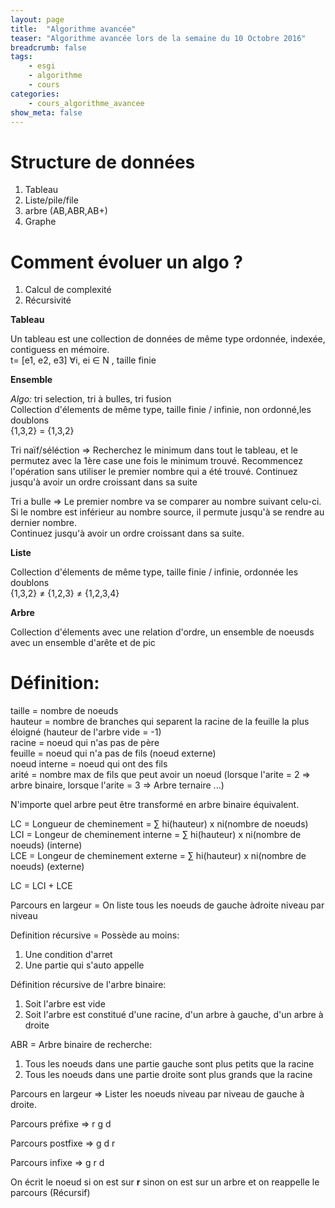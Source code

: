 ```yaml
---
layout: page
title:  "Algorithme avancée"
teaser: "Algorithme avancée lors de la semaine du 10 Octobre 2016"
breadcrumb: false
tags:
    - esgi
    - algorithme
    - cours
categories:
    - cours_algorithme_avancee
show_meta: false
---
```


# Structure de données
  1. Tableau
  2. Liste/pile/file
  3. arbre (AB,ABR,AB+)
  4. Graphe

# Comment évoluer un algo ?
  1. Calcul de complexité
  2. Récursivité

**Tableau**

Un tableau est une collection de données de même type ordonnée, indexée, contiguess en mémoire.  
t= [e1, e2, e3] &forall;i, ei &isin; N , taille finie

**Ensemble**

*Algo:* tri selection, tri à bulles, tri fusion  
Collection d'élements de même type, taille finie / infinie, non ordonné,les doublons  
{1,3,2} = {1,3,2}

Tri naïf/séléction => Recherchez le minimum dans tout le tableau, et le permutez avec la 1ère case une fois le minimum trouvé. Recommencez l'opération sans utiliser le premier nombre qui a été trouvé.
Continuez jusqu'à avoir un ordre croissant dans sa suite

Tri a bulle => Le premier nombre va se comparer au nombre suivant celu-ci.   
Si le nombre est inférieur au nombre source, il permute jusqu'à se rendre au dernier nombre.  
Continuez jusqu'à avoir un ordre croissant dans sa suite.

**Liste**

Collection d'élements de même type, taille finie / infinie, ordonnée les doublons  
{1,3,2} &ne; {1,2,3} &ne; {1,2,3,4}

**Arbre**

Collection d'élements avec une relation d'ordre, un ensemble de noeusds avec un ensemble d'arête et de pic

# Définition:

taille = nombre de noeuds  
hauteur = nombre de branches qui separent la racine de la feuille la plus éloigné (hauteur de l'arbre vide = -1)   
racine = noeud qui n'as pas de père  
feuille = noeud qui n'a pas de fils (noeud externe)  
noeud interne = noeud qui ont des fils  
arité = nombre max de fils que peut avoir un noeud (lorsque l'arite = 2 => arbre binaire, lorsque l'arite = 3 => Arbre ternaire ...)  

N'importe quel arbre peut être transformé en arbre binaire équivalent.

LC = Longueur de cheminement = &sum; hi(hauteur) x ni(nombre de noeuds)  
LCI = Longeur de cheminement interne = &sum; hi(hauteur) x ni(nombre de noeuds) (interne)  
LCE = Longeur de cheminement externe = &sum; hi(hauteur) x ni(nombre de noeuds) (externe)

LC = LCI + LCE

Parcours en largeur = On liste tous les noeuds de gauche àdroite niveau par niveau

Definition récursive = Possède au moins:
  1. Une condition d'arret
  2. Une partie qui s'auto appelle

Définition récursive de l'arbre binaire:

  1. Soit l'arbre est vide  
  2. Soit l'arbre est constitué d'une racine, d'un arbre à gauche, d'un arbre à droite

ABR = Arbre binaire de recherche:
  1. Tous les noeuds dans une partie gauche sont plus petits que la racine
  2. Tous les noeuds dans une partie droite sont plus grands que la racine

Parcours en largeur => Lister les noeuds niveau par niveau de gauche à droite.

Parcours préfixe => r g d

Parcours postfixe => g d r

Parcours infixe => g r d

On écrit le noeud si on est sur **r** sinon on est sur un arbre et on reappelle le parcours (Récursif)
